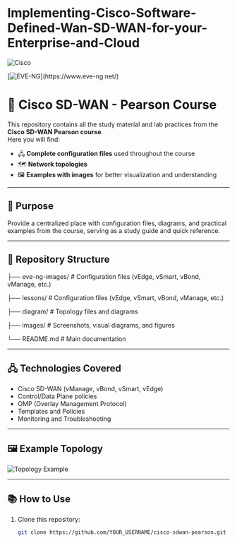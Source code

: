 # Implementing-Cisco-Software-Defined-Wan-SD-WAN-for-your-Enterprise-and-Cloud

![Cisco](https://img.shields.io/badge/Cisco-SD--WAN-blue?logo=cisco&logoColor=white) 

[![EVE-NG](https://img.shields.io/badge/EVE--NG-purple?)](https://www.eve-ng.net/)


# 📘 Cisco SD-WAN - Pearson Course

This repository contains all the study material and lab practices from the **Cisco SD-WAN Pearson course**.  
Here you will find:

- 🖧 **Complete configuration files** used throughout the course  
- 🗺️ **Network topologies**  
- 🖼️ **Examples with images** for better visualization and understanding  

---

## 🚀 Purpose
Provide a centralized place with configuration files, diagrams, and practical examples from the course, serving as a study guide and quick reference.

---

## 📂 Repository Structure

├── eve-ng-images/ # Configuration files (vEdge, vSmart, vBond, vManage, etc.)

├── lessons/ # Configuration files (vEdge, vSmart, vBond, vManage, etc.)

├── diagram/ # Topology files and diagrams

├── images/ # Screenshots, visual diagrams, and figures

└── README.md # Main documentation



---

## 🖧 Technologies Covered
- Cisco SD-WAN (vManage, vBond, vSmart, vEdge)  
- Control/Data Plane policies  
- OMP (Overlay Management Protocol)  
- Templates and Policies  
- Monitoring and Troubleshooting  

---

## 🖼️ Example Topology
![Topology Example](images/topology-example.png)

---

## 📚 How to Use
1. Clone this repository:  
   ```bash
   git clone https://github.com/YOUR_USERNAME/cisco-sdwan-pearson.git


